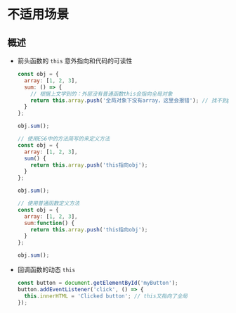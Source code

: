 # 不适用场景

## 概述

+ 箭头函数的 `this` 意外指向和代码的可读性

    ```js
    const obj = {
      array: [1, 2, 3],
      sum: () => {
        // 根据上文学到的：外层没有普通函数this会指向全局对象
        return this.array.push('全局对象下没有array，这里会报错'); // 找不到push方法
      }
    };

    obj.sum();
    ```

    ```js
    // 使用ES6中的方法简写的来定义方法
    const obj = {
      array: [1, 2, 3],
      sum() {
        return this.array.push('this指向obj');
      }
    };

    obj.sum();
    ```

    ```js
    // 使用普通函数定义方法
    const obj = {
      array: [1, 2, 3],
      sum:function() {
        return this.array.push('this指向obj');
      }
    };

    obj.sum();
    ```

+ 回调函数的动态 `this`

    ```js
    const button = document.getElementById('myButton');
    button.addEventListener('click', () => {
      this.innerHTML = 'Clicked button'; // this又指向了全局
    });
    ```
